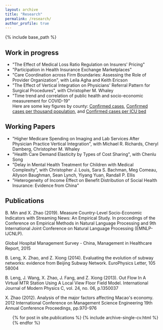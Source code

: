 ```yaml
---
layout: archive
title: "Research"
permalink: /research/
author_profile: true
---
```


{% include base_path %}

## Work in progress

* "The Effect of Medical Loss Ratio Regulation on Insurers' Pricing"
* "Participation in Health Insurance Exchange Marketplaces"
* "Care Coordination across Firm Boundaries: Assessing the Role of Provider Organization", with Leila Agha and Keith Ericson
* "The Effect of Vertical Integration on Physicians' Referral Pattern for Surgical Procedures", with Christopher M. Whaley
* "Time trend and correlation of public health and socio-economic measurement for COVID-19"  
   Here are some key figures by county: 
   [Confirmed cases](http://xiaoxizhao.github.io/files/Confirmed_20200407.gif),
   [Confirmed cases per thousand population](http://xiaoxizhao.github.io/files/ConfirmedPopk_20200407.gif), and
   [Confirmed cases per ICU bed](http://xiaoxizhao.github.io/files/Npat_per_ICU_bed_20200407.gif)

## Working Papers

* "Higher Medicare Spending on Imaging and Lab Services After Physician Practice Vertical Integration", with Michael R. Richards, Cheryl Damberg, Christopher M. Whaley
* "Health Care Demand Elasticity by Types of Cost Sharing", with Chenlu Song
* "Delay in Mental Health Treatment for Children with Medical Complexity", with Christopher J. Louis, Sara S. Bachman, Meg Comeau, Allyson Baughman, Sean Lynch, Yiyang Yuan, Randall P. Ellis
* "Heterogeneity of Income Effect on Benefit Distribution of Social Health Insurance: Evidence
from China"

  
## Publications

B. Min and X. Zhao (2019). Measure Country-Level Socio-Economic Indicators with Streaming News: An Empirical Study. In proccedings of the Conference on Empirical Methods in Natural Language Processing and 9th International Joint Conference on Natural Language Processing (EMNLP-IJCNLP).

Global Hospital Management Survey - China, Management in Healthcare Report, 2015

B. Leng, X. Zhao, and Z. Xiong (2014). Evaluating the evolution of subway networks: evidence from Beijing Subway Network. EuroPhysics Letter, 105 58004

B. Leng, J. Wang, X. Zhao, J. Fang, and Z. Xiong (2013). Out Flow In A Virtual MTR Station Using A Local View Floor Field Model. International Journal of Modern Physics C, vol. 24, no. 06, p.1350037

X. Zhao (2012). Analysis of the major factors affecting Macao's economy. 2012 International Conference on Management Science Engineering 19th Annual Conference Proceedings, pp.970-976

  <ul>{% for post in site.publications %}
    {% include archive-single-cv.html %}
  {% endfor %}</ul>
   
